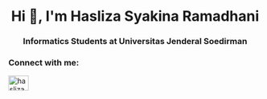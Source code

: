 <h1 align="center">Hi 👋, I'm Hasliza Syakina Ramadhani</h1>
<h3 align="center">Informatics Students at Universitas Jenderal Soedirman</h3>

<h3 align="left">Connect with me:</h3>
<p align="left">
  <a href="https://linkedin.com/in/hasliza syakina ramadhani" target="blank"
    ><img
      align="center"
      src="https://raw.githubusercontent.com/rahuldkjain/github-profile-readme-generator/master/src/images/icons/Social/linked-in-alt.svg"
      alt="hasliza syakina ramadhani"
      height="30"
      width="40"
  /></a>
</p>

